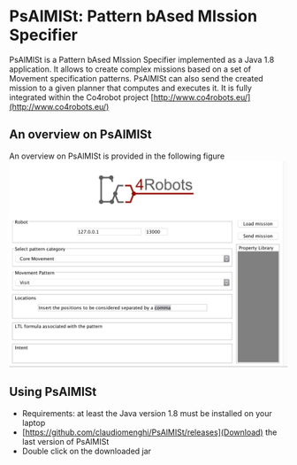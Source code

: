 # PsAlMISt: Pattern bAsed MIssion Specifier

PsAlMISt is a Pattern bAsed MIssion Specifier implemented as a Java 1.8 application. It allows to create complex missions based on a set of Movement specification patterns. PsAlMISt can also send the created mission to a given planner that computes and executes it. It is fully integrated within the Co4robot project [http://www.co4robots.eu/](http://www.co4robots.eu/)


## An overview on PsAlMISt
An overview on PsAlMISt is provided in the following figure
![Image of the view text](src/main/resources/images/Co4robotGUIExample.png)


## Using PsAlMISt
* Requirements: at least the Java version 1.8 must be installed on your laptop
* [https://github.com/claudiomenghi/PsAlMISt/releases](Download) the last version of PsAlMISt
* Double click on the downloaded jar





